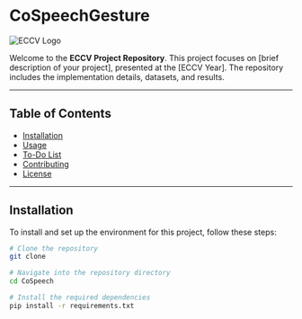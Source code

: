 # CoSpeechGesture

![ECCV Logo](https://imgs.search.brave.com/hj3HLWzgXHEmAiZz95LFF8AkuA-bGAPo3WbwyZBDJuc/rs:fit:500:0:0:0/g:ce/aHR0cHM6Ly9lY2N2/LmVjdmEubmV0L3N0/YXRpYy9jb3JlL2lt/Zy9lY2N2LW5hdmJh/ci1sb2dvLnN2Zw)

Welcome to the **ECCV Project Repository**. This project focuses on [brief description of your project], presented at the [ECCV Year]. The repository includes the implementation details, datasets, and results.

---

## Table of Contents
- [Installation](#installation)
- [Usage](#usage)
- [To-Do List](#to-do-list)
- [Contributing](#contributing)
- [License](#license)

---

## Installation

To install and set up the environment for this project, follow these steps:

```bash
# Clone the repository
git clone 

# Navigate into the repository directory
cd CoSpeech

# Install the required dependencies
pip install -r requirements.txt
